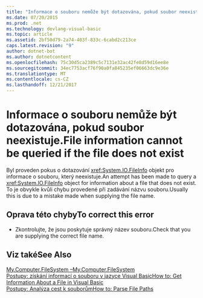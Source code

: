 ```yaml
---
title: "Informace o souboru nemůže být dotazována, pokud soubor neexistuje."
ms.date: 07/20/2015
ms.prod: .net
ms.technology: devlang-visual-basic
ms.topic: article
ms.assetid: 2bf50d79-2a74-403f-833c-6cabd2c213ce
caps.latest.revision: "9"
author: dotnet-bot
ms.author: dotnetcontent
ms.openlocfilehash: 75c30d5ca2389c5c7131e32ac42fe8d59d16ee8e
ms.sourcegitcommit: 34ec7753acf76f90a0fa845235ef06663dc9e36e
ms.translationtype: MT
ms.contentlocale: cs-CZ
ms.lasthandoff: 12/21/2017
---
```

# <a name="file-information-cannot-be-queried-if-the-file-does-not-exist"></a><span data-ttu-id="c4a93-102">Informace o souboru nemůže být dotazována, pokud soubor neexistuje.</span><span class="sxs-lookup"><span data-stu-id="c4a93-102">File information cannot be queried if the file does not exist</span></span>
<span data-ttu-id="c4a93-103">Byl proveden pokus o dotazování <xref:System.IO.FileInfo> objekt pro informace o souboru, který neexistuje.</span><span class="sxs-lookup"><span data-stu-id="c4a93-103">An attempt has been made to query a <xref:System.IO.FileInfo> object for information about a file that does not exist.</span></span> <span data-ttu-id="c4a93-104">To je obvykle kvůli chybu provedené při zadávání názvu souboru.</span><span class="sxs-lookup"><span data-stu-id="c4a93-104">Usually this is due to a mistake made when supplying the file name.</span></span>  
  
## <a name="to-correct-this-error"></a><span data-ttu-id="c4a93-105">Oprava této chyby</span><span class="sxs-lookup"><span data-stu-id="c4a93-105">To correct this error</span></span>  
  
-   <span data-ttu-id="c4a93-106">Zkontrolujte, že jsou poskytuje správný název souboru.</span><span class="sxs-lookup"><span data-stu-id="c4a93-106">Check that you are supplying the correct file name.</span></span>  
  
## <a name="see-also"></a><span data-ttu-id="c4a93-107">Viz také</span><span class="sxs-lookup"><span data-stu-id="c4a93-107">See Also</span></span>  
 [<span data-ttu-id="c4a93-108">My.Computer.FileSystem –</span><span class="sxs-lookup"><span data-stu-id="c4a93-108">My.Computer.FileSystem</span></span>](xref:Microsoft.VisualBasic.FileIO.FileSystem)  
 [<span data-ttu-id="c4a93-109">Postupy: získání informací o souboru v jazyce Visual Basic</span><span class="sxs-lookup"><span data-stu-id="c4a93-109">How to: Get Information About a File in Visual Basic</span></span>](http://msdn.microsoft.com/en-us/ca0720ec-f40e-4c11-9748-0ce1685c78f0)  
 [<span data-ttu-id="c4a93-110">Postupy: Analýza cest k souborům</span><span class="sxs-lookup"><span data-stu-id="c4a93-110">How to: Parse File Paths</span></span>](../../visual-basic/developing-apps/programming/drives-directories-files/how-to-parse-file-paths.md)
